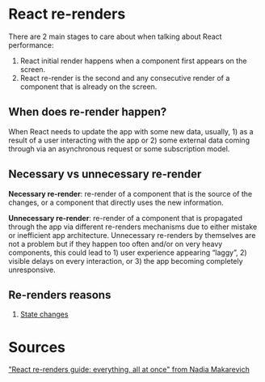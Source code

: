 # React re-renders

There are 2 main stages to care about when talking about React performance:
1. React initial render happens when a component first appears on the screen.
2. React re-render is the second and any consecutive render of a component that is already on the screen.

## When does re-render happen?
When React needs to update the app with some new data, usually, 1) as a result of a user interacting with the app or 2) some external data coming through via an asynchronous request or some subscription model.

## Necessary vs unnecessary re-render
**Necessary re-render**: re-render of a component that is the source of the changes, or a component that directly uses the new information.

**Unnecessary re-render**: re-render of a component that is propagated through the app via different re-renders mechanisms due to either mistake or inefficient app architecture.
Unnecessary re-renders by themselves are not a problem but if they happen too often and/or on very heavy components, this could lead to 1) user experience appearing “laggy”, 2) visible delays on every interaction, or 3) the app becoming completely unresponsive.

## Re-renders reasons
1. [State changes](https://github.com/cconceicao/react-renders/blob/main/re-renders/re-render-state-changes.jsx)

# Sources
["React re-renders guide: everything, all at once" from Nadia Makarevich](https://www.developerway.com/posts/react-re-renders-guide)